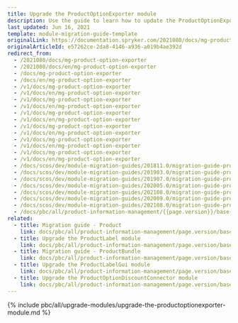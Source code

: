 ```yaml
---
title: Upgrade the ProductOptionExporter module
description: Use the guide to learn how to update the ProductOptionExporter module to a newer version.
last_updated: Jun 16, 2021
template: module-migration-guide-template
originalLink: https://documentation.spryker.com/2021080/docs/mg-product-option-exporter
originalArticleId: e57262ce-2da8-4146-a936-a019b4ae392d
redirect_from:
  - /2021080/docs/mg-product-option-exporter
  - /2021080/docs/en/mg-product-option-exporter
  - /docs/mg-product-option-exporter
  - /docs/en/mg-product-option-exporter
  - /v1/docs/mg-product-option-exporter
  - /v1/docs/en/mg-product-option-exporter
  - /v1/docs/mg-product-option-exporter
  - /v1/docs/en/mg-product-option-exporter
  - /v1/docs/mg-product-option-exporter
  - /v1/docs/en/mg-product-option-exporter
  - /v1/docs/mg-product-option-exporter
  - /v1/docs/en/mg-product-option-exporter
  - /v1/docs/mg-product-option-exporter
  - /v1/docs/en/mg-product-option-exporter
  - /v1/docs/mg-product-option-exporter
  - /v1/docs/en/mg-product-option-exporter
  - /docs/scos/dev/module-migration-guides/201811.0/migration-guide-productoptionexporter.html
  - /docs/scos/dev/module-migration-guides/201903.0/migration-guide-productoptionexporter.html
  - /docs/scos/dev/module-migration-guides/201907.0/migration-guide-productoptionexporter.html
  - /docs/scos/dev/module-migration-guides/202005.0/migration-guide-productoptionexporter.html
  - /docs/scos/dev/module-migration-guides/202108.0/migration-guide-productoptionexporter.html
  - /docs/scos/dev/module-migration-guides/202009.0/migration-guide-productoptionexporter.html
  - /docs/scos/dev/module-migration-guides/202108.0/migration-guide-productoptionexporter.html
  - /docs/pbc/all/product-information-management/{{page.version}}/base-shop/install-and-upgrade/upgrade-modules/upgrade-the-productoption-moduleexporter.html
related:
  - title: Migration guide - Product
    link: docs/pbc/all/product-information-management/page.version/base-shop/install-and-upgrade/upgrade-modules/upgrade-the-product-module.html
  - title: Upgrade the ProductLabel module
    link: docs/pbc/all/product-information-management/page.version/base-shop/install-and-upgrade/upgrade-modules/upgrade-the-productlabel-module.html
  - title: Migration guide - ProductBundle
    link: docs/pbc/all/product-information-management/page.version/base-shop/install-and-upgrade/upgrade-modules/upgrade-the-productbundle-module.html
  - title: Upgrade the ProductLabelGui module
    link: docs/pbc/all/product-information-management/page.version/base-shop/install-and-upgrade/upgrade-modules/upgrade-the-productlabelgui-module.html
  - title: Upgrade the ProductOptionDiscountConnector module
    link: docs/pbc/all/product-information-management/page.version/base-shop/install-and-upgrade/upgrade-modules/upgrade-the-productoptiondiscountconnector-module.html
---
```


{% include pbc/all/upgrade-modules/upgrade-the-productoptionexporter-module.md %} <!-- To edit, see /_includes/pbc/all/upgrade-modules/upgrade-the-productoptionexporter-module.md -->
